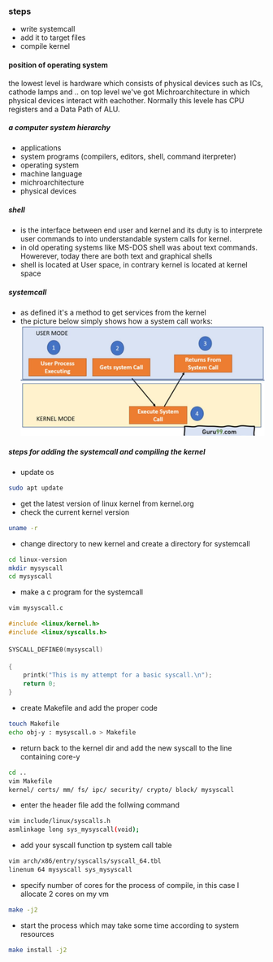 ### steps
- write systemcall
- add it to target files
- compile kernel

#### position of operating system
the lowest level is hardware which consists of physical devices such as ICs, cathode lamps and ..
on top level we've got Michroarchitecture in which physical devices interact with eachother. Normally this levele has CPU registers and a Data Path of ALU.

##### a computer system hierarchy
- applications
- system programs (compilers, editors, shell, command iterpreter)
- operating system
- machine language
- michroarchitecture
- physical devices

##### shell
- is the interface between end user and kernel and its duty is to interprete user commands to into understandable system calls for kernel.
- in old operating systems like MS-DOS shell was about text commands. Howerever, today there are both text and graphical shells
- shell is located at User space, in contrary kernel is located at kernel space

##### systemcall
- as defined it's a method to get services from the kernel
- the picture below simply shows how a system call works:
![](https://github.com/v-nafiseh/Kernel/blob/main/syscall.JPG)

##### steps for adding the systemcall and compiling the kernel
- update os
```sh 
sudo apt update
```
- get the latest version of linux kernel from kernel.org
- check the current kernel version
```sh
uname -r
```
- change directory to new kernel and create a directory for systemcall
```sh
cd linux-version
mkdir mysyscall
cd mysyscall
```
- make a c program for the systemcall
```sh
vim mysyscall.c
```
```c
#include <linux/kernel.h>
#include <linux/syscalls.h>

SYSCALL_DEFINE0(mysyscall)

{
    printk("This is my attempt for a basic syscall.\n");
    return 0;
}
```
- create Makefile and add the proper code
```sh
touch Makefile
echo obj-y : mysyscall.o > Makefile
```
- return back to the kernel dir and add the new syscall to the line containing core-y
```sh
cd ..
vim Makefile
kernel/ certs/ mm/ fs/ ipc/ security/ crypto/ block/ mysyscall
```
- enter the header file add the follwing command
```sh
vim include/linux/syscalls.h
asmlinkage long sys_mysyscall(void);
```
- add your syscall function tp system call table
```sh
vim arch/x86/entry/syscalls/syscall_64.tbl
linenum 64 mysyscall sys_mysyscall
```
- specify number of cores for the process of compile, in this case I allocate 2 cores on my vm
```sh
make -j2
```
- start the process which may take some time according to system resources
```sh
make install -j2
```





